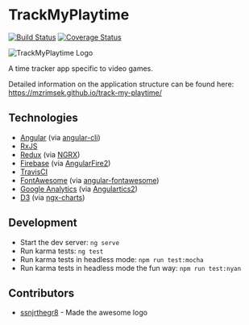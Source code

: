 # TrackMyPlaytime

[![Build Status](https://travis-ci.org/mzrimsek/track-my-playtime.svg?branch=master)](https://travis-ci.org/mzrimsek/track-my-playtime)
[![Coverage Status](https://coveralls.io/repos/github/mzrimsek/track-my-playtime/badge.svg?branch=master)](https://coveralls.io/github/mzrimsek/track-my-playtime?branch=master)

![TrackMyPlaytime Logo](https://trackmyplaytime.com/assets/blk_512x_v2.png)

A time tracker app specific to video games.

Detailed information on the application structure can be found here: https://mzrimsek.github.io/track-my-playtime/

## Technologies

* [Angular](https://angular.io/) (via [angular-cli](https://github.com/angular/angular-cli))
* [RxJS](https://github.com/ReactiveX/rxjs)
* [Redux](https://redux.js.org/) (via [NGRX](https://github.com/ngrx/platform))
* [Firebase](https://firebase.google.com/) (via [AngularFire2](https://github.com/angular/angularfire2))
* [TravisCI](https://travis-ci.org/)
* [FontAwesome](https://fontawesome.com/) (via [angular-fontawesome](https://github.com/FortAwesome/angular-fontawesome))
* [Google Analytics](https://www.google.com/analytics) (via [Angulartics2](https://github.com/angulartics/angulartics2))
* [D3](https://d3js.org/) (via [ngx-charts](https://github.com/swimlane/ngx-charts))

## Development

* Start the dev server: `ng serve`
* Run karma tests: `ng test`
* Run karma tests in headless mode: `npm run test:mocha`
* Run karma tests in headless mode the fun way: `npm run test:nyan`

## Contributors

* [ssnjrthegr8](https://github.com/ssnjrthegr8) - Made the awesome logo
